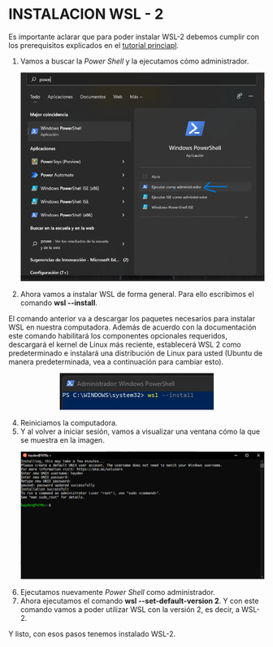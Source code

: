 # INSTALACION WSL - 2 
Es importante aclarar que para poder instalar WSL-2 debemos cumplir con los prerequisitos explicados en el [tutorial princiapl](https://github.com/ChepeAicrag/Instalacion-Docker-Desktop#Prerequisitos).
  
1. Vamos a buscar la *Power Shell* y la ejecutamos cómo administrador. 
   <p align="center">
    <img src="./images/shell.png" />
   </p>
3. Ahora vamos a instalar WSL de forma general. Para ello escribimos el comando **wsl --install**.

El comando anterior va a descargar los paquetes necesarios para instalar WSL en nuestra computadora. Además de acuerdo con la documentación este comando habilitará los    componentes opcionales requeridos, descargará el kernel de Linux más reciente, establecerá WSL 2 como predeterminado e instalará una distribución de Linux para usted (Ubuntu de manera predeterminada, vea a continuación para cambiar esto).
   <p align="center">
    <img src="./images/wsl-install.jpg" />
   </p> 

4. Reiniciamos la computadora. 
5. Y al volver a iniciar sesión, vamos a visualizar una ventana cómo la que se muestra en la imagen. 
   <p align="center">
    <img src="./images/ubuntu.png" />
   </p> 
6. Ejecutamos nuevamente *Power Shell* como administrador.
7. Ahora ejecutamos el comando **wsl --set-default-version 2**. Y con este comando vamos a poder utilizar WSL con la versión 2, es decir, a WSL-2.

Y listo, con esos pasos tenemos instalado WSL-2. 
